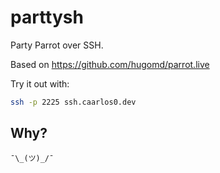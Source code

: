 # parttysh

Party Parrot over SSH.

Based on https://github.com/hugomd/parrot.live

Try it out with:

```sh
ssh -p 2225 ssh.caarlos0.dev
```

## Why?

`¯\_(ツ)_/¯`
